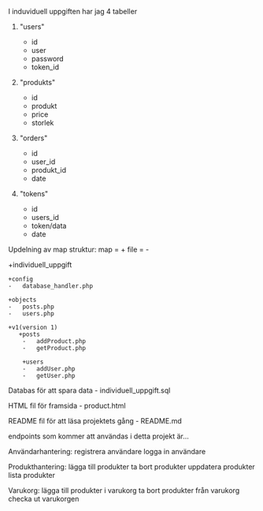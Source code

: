 I induviduell uppgiften har jag 4 tabeller

1. "users" 
    -   id
    -   user
    -   password
    -   token_id

2.  "produkts"
    -   id
    -   produkt
    -   price
    -   storlek

3.  "orders"
    -   id
    -   user_id
    -   produkt_id
    -   date

4.  "tokens"
    -   id
    -   users_id
    -   token/data
    -   date


Updelning av map struktur:
map = +
file = -

+individuell_uppgift

    +config
    -   database_handler.php

    +objects
    -   posts.php
    -   users.php

    +v1(version 1)
       +posts
        -   addProduct.php
        -   getProduct.php
    
        +users
        -   addUser.php
        -   getUser.php
    
Databas för att spara data
    -   individuell_uppgift.sql

HTML fil för framsida
    -   product.html

README fil för att läsa projektets gång
    -   README.md


endpoints som kommer att användas i detta projekt är...

Användarhantering:
    registrera användare
    logga in användare 

Produkthantering:
    lägga till produkter
    ta bort produkter
    uppdatera produkter
    lista produkter

Varukorg:
    lägga till produkter i varukorg
    ta bort produkter från varukorg
    checka ut varukorgen


